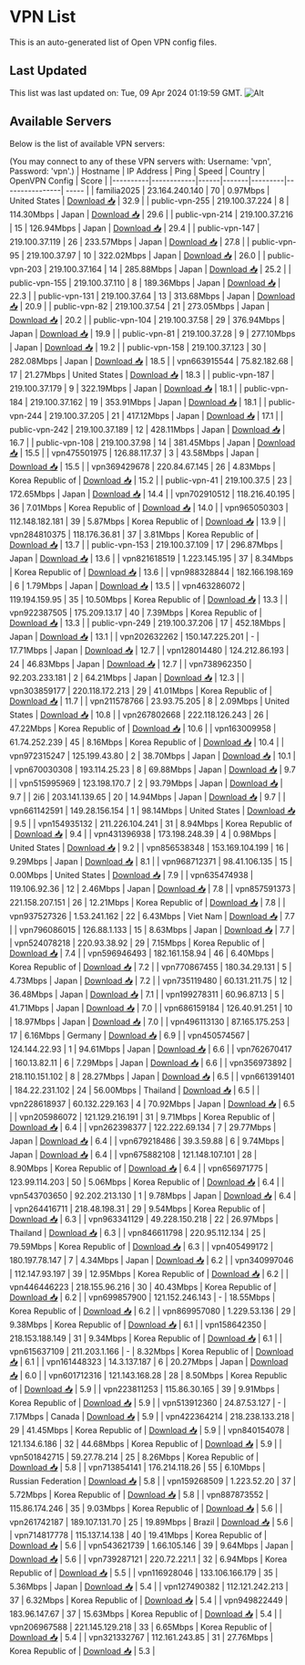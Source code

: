 # VPN List

This is an auto-generated list of Open VPN config files.

## Last Updated

This list was last updated on: Tue, 09 Apr 2024 01:19:59 GMT.
![Alt](https://repobeats.axiom.co/api/embed/186b98318ef1479477931607c1ad7d823f12451f.svg "Repobeats analytics image")

## Available Servers

Below is the list of available VPN servers:

(You may connect to any of these VPN servers with: Username: 'vpn', Password: 'vpn'.)
| Hostname | IP Address | Ping | Speed | Country | OpenVPN Config | Score |
|----------|------------|------|-------|---------|----------------| ----- |
| familia2025 | 23.164.240.140 | 70 | 0.97Mbps | United States | [Download 📥](./configs/server_0_US.ovpn) | 32.9 |
| public-vpn-255 | 219.100.37.224 | 8 | 114.30Mbps | Japan | [Download 📥](./configs/server_1_JP.ovpn) | 29.6 |
| public-vpn-214 | 219.100.37.216 | 15 | 126.94Mbps | Japan | [Download 📥](./configs/server_2_JP.ovpn) | 29.4 |
| public-vpn-147 | 219.100.37.119 | 26 | 233.57Mbps | Japan | [Download 📥](./configs/server_3_JP.ovpn) | 27.8 |
| public-vpn-95 | 219.100.37.97 | 10 | 322.02Mbps | Japan | [Download 📥](./configs/server_4_JP.ovpn) | 26.0 |
| public-vpn-203 | 219.100.37.164 | 14 | 285.88Mbps | Japan | [Download 📥](./configs/server_5_JP.ovpn) | 25.2 |
| public-vpn-155 | 219.100.37.110 | 8 | 189.36Mbps | Japan | [Download 📥](./configs/server_6_JP.ovpn) | 22.3 |
| public-vpn-131 | 219.100.37.64 | 13 | 313.68Mbps | Japan | [Download 📥](./configs/server_7_JP.ovpn) | 20.9 |
| public-vpn-82 | 219.100.37.54 | 21 | 273.05Mbps | Japan | [Download 📥](./configs/server_8_JP.ovpn) | 20.2 |
| public-vpn-104 | 219.100.37.58 | 29 | 376.94Mbps | Japan | [Download 📥](./configs/server_9_JP.ovpn) | 19.9 |
| public-vpn-81 | 219.100.37.28 | 9 | 277.10Mbps | Japan | [Download 📥](./configs/server_10_JP.ovpn) | 19.2 |
| public-vpn-158 | 219.100.37.123 | 30 | 282.08Mbps | Japan | [Download 📥](./configs/server_11_JP.ovpn) | 18.5 |
| vpn663915544 | 75.82.182.68 | 17 | 21.27Mbps | United States | [Download 📥](./configs/server_12_US.ovpn) | 18.3 |
| public-vpn-187 | 219.100.37.179 | 9 | 322.19Mbps | Japan | [Download 📥](./configs/server_13_JP.ovpn) | 18.1 |
| public-vpn-184 | 219.100.37.162 | 19 | 353.91Mbps | Japan | [Download 📥](./configs/server_14_JP.ovpn) | 18.1 |
| public-vpn-244 | 219.100.37.205 | 21 | 417.12Mbps | Japan | [Download 📥](./configs/server_15_JP.ovpn) | 17.1 |
| public-vpn-242 | 219.100.37.189 | 12 | 428.11Mbps | Japan | [Download 📥](./configs/server_16_JP.ovpn) | 16.7 |
| public-vpn-108 | 219.100.37.98 | 14 | 381.45Mbps | Japan | [Download 📥](./configs/server_17_JP.ovpn) | 15.5 |
| vpn475501975 | 126.88.117.37 | 3 | 43.58Mbps | Japan | [Download 📥](./configs/server_18_JP.ovpn) | 15.5 |
| vpn369429678 | 220.84.67.145 | 26 | 4.83Mbps | Korea Republic of | [Download 📥](./configs/server_19_KR.ovpn) | 15.2 |
| public-vpn-41 | 219.100.37.5 | 23 | 172.65Mbps | Japan | [Download 📥](./configs/server_20_JP.ovpn) | 14.4 |
| vpn702910512 | 118.216.40.195 | 36 | 7.01Mbps | Korea Republic of | [Download 📥](./configs/server_21_KR.ovpn) | 14.0 |
| vpn965050303 | 112.148.182.181 | 39 | 5.87Mbps | Korea Republic of | [Download 📥](./configs/server_22_KR.ovpn) | 13.9 |
| vpn284810375 | 118.176.36.81 | 37 | 3.81Mbps | Korea Republic of | [Download 📥](./configs/server_23_KR.ovpn) | 13.7 |
| public-vpn-153 | 219.100.37.109 | 17 | 296.87Mbps | Japan | [Download 📥](./configs/server_24_JP.ovpn) | 13.6 |
| vpn821618519 | 1.223.145.195 | 37 | 8.34Mbps | Korea Republic of | [Download 📥](./configs/server_25_KR.ovpn) | 13.6 |
| vpn988328844 | 182.166.198.169 | 6 | 1.79Mbps | Japan | [Download 📥](./configs/server_26_JP.ovpn) | 13.5 |
| vpn463286072 | 119.194.159.95 | 35 | 10.50Mbps | Korea Republic of | [Download 📥](./configs/server_27_KR.ovpn) | 13.3 |
| vpn922387505 | 175.209.13.17 | 40 | 7.39Mbps | Korea Republic of | [Download 📥](./configs/server_28_KR.ovpn) | 13.3 |
| public-vpn-249 | 219.100.37.206 | 17 | 452.18Mbps | Japan | [Download 📥](./configs/server_29_JP.ovpn) | 13.1 |
| vpn202632262 | 150.147.225.201 | - | 17.71Mbps | Japan | [Download 📥](./configs/server_30_JP.ovpn) | 12.7 |
| vpn128014480 | 124.212.86.193 | 24 | 46.83Mbps | Japan | [Download 📥](./configs/server_31_JP.ovpn) | 12.7 |
| vpn738962350 | 92.203.233.181 | 2 | 64.21Mbps | Japan | [Download 📥](./configs/server_32_JP.ovpn) | 12.3 |
| vpn303859177 | 220.118.172.213 | 29 | 41.01Mbps | Korea Republic of | [Download 📥](./configs/server_33_KR.ovpn) | 11.7 |
| vpn211578766 | 23.93.75.205 | 8 | 2.09Mbps | United States | [Download 📥](./configs/server_34_US.ovpn) | 10.8 |
| vpn267802668 | 222.118.126.243 | 26 | 47.22Mbps | Korea Republic of | [Download 📥](./configs/server_35_KR.ovpn) | 10.6 |
| vpn163009958 | 61.74.252.239 | 45 | 8.16Mbps | Korea Republic of | [Download 📥](./configs/server_36_KR.ovpn) | 10.4 |
| vpn972315247 | 125.199.43.80 | 2 | 38.70Mbps | Japan | [Download 📥](./configs/server_37_JP.ovpn) | 10.1 |
| vpn670030308 | 193.114.25.23 | 8 | 69.88Mbps | Japan | [Download 📥](./configs/server_38_JP.ovpn) | 9.7 |
| vpn515995969 | 123.198.170.7 | 2 | 93.79Mbps | Japan | [Download 📥](./configs/server_39_JP.ovpn) | 9.7 |
| 2i6 | 203.141.139.65 | 20 | 14.94Mbps | Japan | [Download 📥](./configs/server_40_JP.ovpn) | 9.7 |
| vpn661142591 | 149.28.156.154 | 1 | 98.14Mbps | United States | [Download 📥](./configs/server_41_US.ovpn) | 9.5 |
| vpn154935132 | 211.226.104.241 | 31 | 8.94Mbps | Korea Republic of | [Download 📥](./configs/server_42_KR.ovpn) | 9.4 |
| vpn431396938 | 173.198.248.39 | 4 | 0.98Mbps | United States | [Download 📥](./configs/server_43_US.ovpn) | 9.2 |
| vpn856538348 | 153.169.104.199 | 16 | 9.29Mbps | Japan | [Download 📥](./configs/server_44_JP.ovpn) | 8.1 |
| vpn968712371 | 98.41.106.135 | 15 | 0.00Mbps | United States | [Download 📥](./configs/server_45_US.ovpn) | 7.9 |
| vpn635474938 | 119.106.92.36 | 12 | 2.46Mbps | Japan | [Download 📥](./configs/server_46_JP.ovpn) | 7.8 |
| vpn857591373 | 221.158.207.151 | 26 | 12.21Mbps | Korea Republic of | [Download 📥](./configs/server_47_KR.ovpn) | 7.8 |
| vpn937527326 | 1.53.241.162 | 22 | 6.43Mbps | Viet Nam | [Download 📥](./configs/server_48_VN.ovpn) | 7.7 |
| vpn796086015 | 126.88.1.133 | 15 | 8.63Mbps | Japan | [Download 📥](./configs/server_49_JP.ovpn) | 7.7 |
| vpn524078218 | 220.93.38.92 | 29 | 7.15Mbps | Korea Republic of | [Download 📥](./configs/server_50_KR.ovpn) | 7.4 |
| vpn596946493 | 182.161.158.94 | 46 | 6.40Mbps | Korea Republic of | [Download 📥](./configs/server_51_KR.ovpn) | 7.2 |
| vpn770867455 | 180.34.29.131 | 5 | 4.73Mbps | Japan | [Download 📥](./configs/server_52_JP.ovpn) | 7.2 |
| vpn735119480 | 60.131.211.75 | 12 | 36.48Mbps | Japan | [Download 📥](./configs/server_53_JP.ovpn) | 7.1 |
| vpn199278311 | 60.96.87.13 | 5 | 41.71Mbps | Japan | [Download 📥](./configs/server_54_JP.ovpn) | 7.0 |
| vpn686159184 | 126.40.91.251 | 10 | 18.97Mbps | Japan | [Download 📥](./configs/server_55_JP.ovpn) | 7.0 |
| vpn496113130 | 87.165.175.253 | 17 | 6.16Mbps | Germany | [Download 📥](./configs/server_56_DE.ovpn) | 6.9 |
| vpn450574567 | 124.144.22.93 | 1 | 94.61Mbps | Japan | [Download 📥](./configs/server_57_JP.ovpn) | 6.6 |
| vpn762670417 | 160.13.82.11 | 6 | 7.29Mbps | Japan | [Download 📥](./configs/server_58_JP.ovpn) | 6.6 |
| vpn356973892 | 218.110.151.102 | 8 | 28.27Mbps | Japan | [Download 📥](./configs/server_59_JP.ovpn) | 6.5 |
| vpn661391401 | 184.22.231.102 | 24 | 56.00Mbps | Thailand | [Download 📥](./configs/server_60_TH.ovpn) | 6.5 |
| vpn228618937 | 60.132.229.163 | 4 | 70.92Mbps | Japan | [Download 📥](./configs/server_61_JP.ovpn) | 6.5 |
| vpn205986072 | 121.129.216.191 | 31 | 9.71Mbps | Korea Republic of | [Download 📥](./configs/server_62_KR.ovpn) | 6.4 |
| vpn262398377 | 122.222.69.134 | 7 | 29.77Mbps | Japan | [Download 📥](./configs/server_63_JP.ovpn) | 6.4 |
| vpn679218486 | 39.3.59.88 | 6 | 9.74Mbps | Japan | [Download 📥](./configs/server_64_JP.ovpn) | 6.4 |
| vpn675882108 | 121.148.107.101 | 28 | 8.90Mbps | Korea Republic of | [Download 📥](./configs/server_65_KR.ovpn) | 6.4 |
| vpn656971775 | 123.99.114.203 | 50 | 5.06Mbps | Korea Republic of | [Download 📥](./configs/server_66_KR.ovpn) | 6.4 |
| vpn543703650 | 92.202.213.130 | 1 | 9.78Mbps | Japan | [Download 📥](./configs/server_67_JP.ovpn) | 6.4 |
| vpn264416711 | 218.48.198.31 | 29 | 9.54Mbps | Korea Republic of | [Download 📥](./configs/server_68_KR.ovpn) | 6.3 |
| vpn963341129 | 49.228.150.218 | 22 | 26.97Mbps | Thailand | [Download 📥](./configs/server_69_TH.ovpn) | 6.3 |
| vpn846611798 | 220.95.112.134 | 25 | 79.59Mbps | Korea Republic of | [Download 📥](./configs/server_70_KR.ovpn) | 6.3 |
| vpn405499172 | 180.197.78.147 | 7 | 4.34Mbps | Japan | [Download 📥](./configs/server_71_JP.ovpn) | 6.2 |
| vpn340997046 | 112.147.93.197 | 39 | 12.95Mbps | Korea Republic of | [Download 📥](./configs/server_72_KR.ovpn) | 6.2 |
| vpn446446223 | 218.155.96.216 | 30 | 40.43Mbps | Korea Republic of | [Download 📥](./configs/server_73_KR.ovpn) | 6.2 |
| vpn699857900 | 121.152.246.143 | - | 18.55Mbps | Korea Republic of | [Download 📥](./configs/server_74_KR.ovpn) | 6.2 |
| vpn869957080 | 1.229.53.136 | 29 | 9.38Mbps | Korea Republic of | [Download 📥](./configs/server_75_KR.ovpn) | 6.1 |
| vpn158642350 | 218.153.188.149 | 31 | 9.34Mbps | Korea Republic of | [Download 📥](./configs/server_76_KR.ovpn) | 6.1 |
| vpn615637109 | 211.203.1.166 | - | 8.32Mbps | Korea Republic of | [Download 📥](./configs/server_77_KR.ovpn) | 6.1 |
| vpn161448323 | 14.3.137.187 | 6 | 20.27Mbps | Japan | [Download 📥](./configs/server_78_JP.ovpn) | 6.0 |
| vpn601712316 | 121.143.168.28 | 28 | 8.50Mbps | Korea Republic of | [Download 📥](./configs/server_79_KR.ovpn) | 5.9 |
| vpn223811253 | 115.86.30.165 | 39 | 9.91Mbps | Korea Republic of | [Download 📥](./configs/server_80_KR.ovpn) | 5.9 |
| vpn513912360 | 24.87.53.127 | - | 7.17Mbps | Canada | [Download 📥](./configs/server_81_CA.ovpn) | 5.9 |
| vpn422364214 | 218.238.133.218 | 29 | 41.45Mbps | Korea Republic of | [Download 📥](./configs/server_82_KR.ovpn) | 5.9 |
| vpn840154078 | 121.134.6.186 | 32 | 44.68Mbps | Korea Republic of | [Download 📥](./configs/server_83_KR.ovpn) | 5.9 |
| vpn501842715 | 59.27.78.214 | 25 | 8.26Mbps | Korea Republic of | [Download 📥](./configs/server_84_KR.ovpn) | 5.8 |
| vpn713854141 | 176.214.118.26 | 55 | 6.10Mbps | Russian Federation | [Download 📥](./configs/server_85_RU.ovpn) | 5.8 |
| vpn159268509 | 1.223.52.20 | 37 | 5.72Mbps | Korea Republic of | [Download 📥](./configs/server_86_KR.ovpn) | 5.8 |
| vpn887873552 | 115.86.174.246 | 35 | 9.03Mbps | Korea Republic of | [Download 📥](./configs/server_87_KR.ovpn) | 5.6 |
| vpn261742187 | 189.107.131.70 | 25 | 19.89Mbps | Brazil | [Download 📥](./configs/server_88_BR.ovpn) | 5.6 |
| vpn714817778 | 115.137.14.138 | 40 | 19.41Mbps | Korea Republic of | [Download 📥](./configs/server_89_KR.ovpn) | 5.6 |
| vpn543621739 | 1.66.105.146 | 39 | 9.64Mbps | Japan | [Download 📥](./configs/server_90_JP.ovpn) | 5.6 |
| vpn739287121 | 220.72.221.1 | 32 | 6.94Mbps | Korea Republic of | [Download 📥](./configs/server_91_KR.ovpn) | 5.5 |
| vpn116928046 | 133.106.166.179 | 35 | 5.36Mbps | Japan | [Download 📥](./configs/server_92_JP.ovpn) | 5.4 |
| vpn127490382 | 112.121.242.213 | 37 | 6.32Mbps | Korea Republic of | [Download 📥](./configs/server_93_KR.ovpn) | 5.4 |
| vpn949822449 | 183.96.147.67 | 37 | 15.63Mbps | Korea Republic of | [Download 📥](./configs/server_94_KR.ovpn) | 5.4 |
| vpn206967588 | 221.145.129.218 | 33 | 6.65Mbps | Korea Republic of | [Download 📥](./configs/server_95_KR.ovpn) | 5.4 |
| vpn321332767 | 112.161.243.85 | 31 | 27.76Mbps | Korea Republic of | [Download 📥](./configs/server_96_KR.ovpn) | 5.3 |
